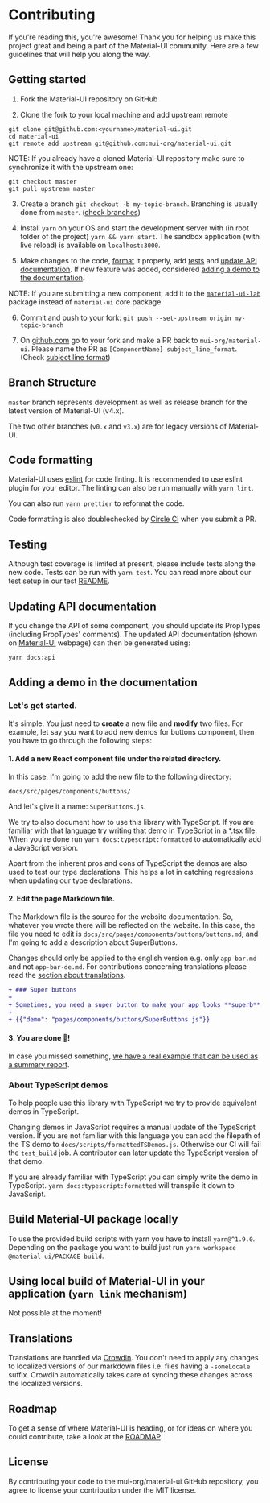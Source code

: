 # Contributing

If you're reading this, you're awesome! Thank you for helping us make this project great and being a part of the Material-UI community. Here are a few guidelines that will help you along the way.


## Getting started

1. Fork the Material-UI repository on GitHub

2. Clone the fork to your local machine and add upstream remote
```
git clone git@github.com:<yourname>/material-ui.git
cd material-ui
git remote add upstream git@github.com:mui-org/material-ui.git
```

NOTE: If you already have a cloned Material-UI repository make sure to synchronize it with the upstream one:
```
git checkout master
git pull upstream master
```
3. Create a branch `git checkout -b my-topic-branch`. Branching is usually done from `master`. ([check branches](#branch-structure))

4. Install `yarn` on your OS and start the development server with (in root folder of the project) `yarn && yarn start`. The sandbox application (with live reload) is available on `localhost:3000`.

5. Make changes to the code, [format](#code-formatting) it properly, add [tests](#testing) and [update API documentation](#updating-api-documentation). If new feature was added, considered [adding a demo to the documentation](#adding-a-demo-in-the-documentation).

NOTE: If you are submitting a new component, add it to the [`material-ui-lab`](https://github.com/mui-org/material-ui/tree/master/packages/material-ui-lab) package instead of `material-ui` core package.

6. Commit and push to your fork: `git push --set-upstream origin my-topic-branch`

7. On [github.com](https://github.com) go to your fork and make a PR back to `mui-org/material-ui`. Please name the PR as `[ComponentName] subject_line_format`. (Check [subject line format](https://chris.beams.io/posts/git-commit/#imperative))


## Branch Structure

`master` branch represents development as well as release branch for the latest version of Material-UI (v4.x).

The two other branches (`v0.x` and `v3.x`) are for legacy versions of Material-UI.


## Code formatting

Material-UI uses [eslint](https://eslint.org/) for code linting. It is recommended to use eslint plugin for your editor. The linting can also be run manually with `yarn lint`.

You can also run `yarn prettier` to reformat the code.

Code formatting is also doublechecked by [Circle CI](https://circleci.com/) when you submit a PR.

## Testing

Although test coverage is limited at present, please include tests along the new code. Tests can be run with `yarn test`. You can read more about our test setup in our test [README](https://github.com/mui-org/material-ui/blob/master/test/README.md). 


## Updating API documentation

If you change the API of some component, you should update its PropTypes (including PropTypes' comments). The updated API documentation (shown on [Material-UI](https://material-ui.com/) webpage) can then be generated using:
```sh
yarn docs:api
```


## Adding a demo in the documentation

### Let's get started.

It's simple. You just need to **create** a new file and **modify** two files.
For example, let say you want to add new demos for buttons component, then you have to go through the following steps:

#### 1. Add a new React component file under the related directory.

In this case, I'm going to add the new file to the following directory:
```
docs/src/pages/components/buttons/
```
And let's give it a name: `SuperButtons.js`.

We try to also document how to use this library with TypeScript. If you are familiar with
that language try writing that demo in TypeScript in a *.tsx file. When you're done
run `yarn docs:typescript:formatted` to automatically add a JavaScript version.

Apart from the inherent pros and cons of TypeScript the demos are also used to test our
type declarations. This helps a lot in catching regressions when updating our type
declarations.

#### 2. Edit the page Markdown file.

The Markdown file is the source for the website documentation. So, whatever you wrote there will be reflected on the website.
In this case, the file you need to edit is `docs/src/pages/components/buttons/buttons.md`, and I'm going to add a description about SuperButtons.

Changes should only be applied to the english version e.g. only `app-bar.md` and
not `app-bar-de.md`. For contributions concerning translations please read the [section
about translations](#Translations).

```diff
+ ### Super buttons
+
+ Sometimes, you need a super button to make your app looks **superb**. Yea ...
+
+ {{"demo": "pages/components/buttons/SuperButtons.js"}}
```

#### 3. You are done 🎉!

In case you missed something, [we have a real example that can be used as a summary report]((https://github.com/mui-org/material-ui/pull/8922/files)).

### About TypeScript demos

To help people use this library with TypeScript we try to provide equivalent demos
in TypeScript.

Changing demos in JavaScript requires a manual update of the TypeScript
version. If you are not familiar with this language you can add the filepath
of the TS demo to `docs/scripts/formattedTSDemos.js`. Otherwise our CI will fail the
`test_build` job. A contributor can later update the TypeScript version of that demo.

If you are already familiar with TypeScript you can simply write the demo in TypeScript.
`yarn docs:typescript:formatted` will transpile it down to JavaScript.


## Build Material-UI package locally

To use the provided build scripts with yarn you have to install `yarn@^1.9.0`.
Depending on the package you want to build just run `yarn workspace @material-ui/PACKAGE build`.

## Using local build of Material-UI in your application (`yarn link` mechanism)

Not possible at the moment!

## Translations

Translations are handled via [Crowdin](https://translate.material-ui.com).
You don't need to apply any changes to localized versions of our markdown files
i.e. files having a `-someLocale` suffix. Crowdin automatically takes care of syncing
these changes across the localized versions.

## Roadmap

To get a sense of where Material-UI is heading, or for ideas on where you could contribute, take a look at the [ROADMAP](https://github.com/mui-org/material-ui/blob/master/ROADMAP.md).

## License

By contributing your code to the mui-org/material-ui GitHub repository, you agree to license your contribution under the MIT license.
